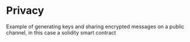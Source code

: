 # Privacy
 Example of generating keys and sharing encrypted messages on a public channel, in this case a solidity smart contract
